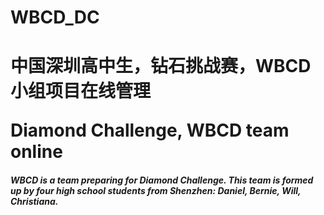 # WBCD_DC
# 中国深圳高中生，钻石挑战赛，WBCD小组项目在线管理</p>Diamond Challenge, WBCD team online 

<h5> WBCD is a team preparing for <a herf="https://diamondchallenge.org/">Diamond Challenge</a>. This team is formed up by four high school students from Shenzhen: Daniel, Bernie, Will, Christiana. </h5>


